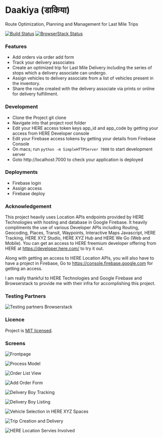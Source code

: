 # Daakiya (डाकिया)

Route Optimization, Planning and Management for Last Mile Trips

[![Build Status](https://travis-ci.org/deadnight7/daakiya.svg?branch=master)](https://travis-ci.org/deadnight7/daakiya)
[![BrowserStack Status](https://www.browserstack.com/automate/badge.svg?badge_key=QlVsVTFFN29CWmhac1JXMjNWRzVSeFVrMkFWNnovSy9Ya21JdVhYZUE1Yz0tLW9hVHk2RUp2WGNFREptN1lUY2o2Nnc9PQ==--57b05b7fb119887ecd1e90c2b448f7c80f53c655)](https://www.browserstack.com/automate/public-build/QlVsVTFFN29CWmhac1JXMjNWRzVSeFVrMkFWNnovSy9Ya21JdVhYZUE1Yz0tLW9hVHk2RUp2WGNFREptN1lUY2o2Nnc9PQ==--57b05b7fb119887ecd1e90c2b448f7c80f53c655)

### Features
- Add orders via order add form
- Track your delivery associates 
- Create an optimized trip for Last Mile Delivery including the series of stops which a delivery associate can undergo.
- Assign vehicles to delivery associate from a list of vehicles present in the inventory.
- Share the route created with the delivery associate via prints or online for delivery fulfillment.

### Development
- Clone the Project git clone <url>
- Navigate into that project root folder
- Edit your HERE access token keys app_id and app_code by getting your access from HERE Developer console
- Edit your Firebase access tokens by getting your details from Firebase Console
- On macs; run `python -m SimpleHTTPServer 7000` to start development server 
- Goto http://localhost:7000 to check your application is deployed

### Deployments
- Firebase login
- Assign access 
- Firebase deploy

### Acknowledgement
This project heavily uses Location APIs endpoints provided by HERE Technologies with hosting and database in Google Firebase. 
It heavily compliments the use of various Developer APIs including Routing, Geocoding, Places, Transit, Waypoints, Interactive Maps Javascript, HERE Tracking, HERE XYZ Studio, HERE XYZ Hub and HERE We Go (Web and Mobile). 
You can get an access to HERE
freemium developer offering from HERE at https://developer.here.com/ to try it out.

Along with getting an access to HERE Location APIs, you will also have to have a project in Firebase, Go to https://console.firebase.google.com for getting an access.

I am really thankful to HERE Technologies and Google Firebase and Browserstack to provide me with their infra for accomplishing this project. 

### Testing Partners

![Testing partners Browserstack](/img/Browserstack-logo1.png)


### Licence
Project is [MIT licensed](./LICENSE).

### Screens 
![Frontpage](./img/Screenshots/p1de3spn2j1vgq1cak197igg516044-2.jpg)

![Process Model](./img/Screenshots/p1de3spn2j1vgq1cak197igg516044-1.jpg)

![Order List View](./img/Screenshots/p1de3spn2j1vgq1cak197igg516044-3.jpg)

![Add Order Form](./img/Screenshots/p1de3spn2j1vgq1cak197igg516044-4.jpg)

![Delivery Boy Tracking](./img/Screenshots/p1de3spn2j1vgq1cak197igg516044-7.jpg)

![Delivery Boy Listing](./img/Screenshots/p1de3spn2j1vgq1cak197igg516044-6.jpg)

![Vehicle Selection in HERE XYZ Spaces](./img/Screenshots/p1de3spn2j1vgq1cak197igg516044-8.jpg) 

![Trip Creation and Delivery](./img/Screenshots/p1de3spn2j1vgq1cak197igg516044-9.jpg) 

![HERE Location Servies Involved](./img/Screenshots/p1de3spn2j1vgq1cak197igg516044-11.jpg)  
